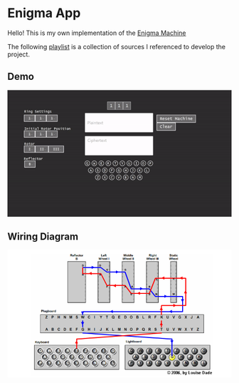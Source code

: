 # Enigma App
Hello! This is my own implementation of the [Enigma Machine](https://www.ciphermachinesandcryptology.com/en/enigmatech.htm#:~:text=In%20the%20reflector%2C%20the%20connections,same%20machine%20setting%20and%20wiring.)

The following [playlist](https://www.youtube.com/playlist?list=PLlN8XOgdVLtGt53iKidWxbSQqk343XwBz) is a collection of sources I referenced to develop the project.

## Demo
![](https://github.com/kylnan/Enigma/blob/master/ezgif-2-2bd9092935.gif)

## Wiring Diagram
![img.png](img.png)
